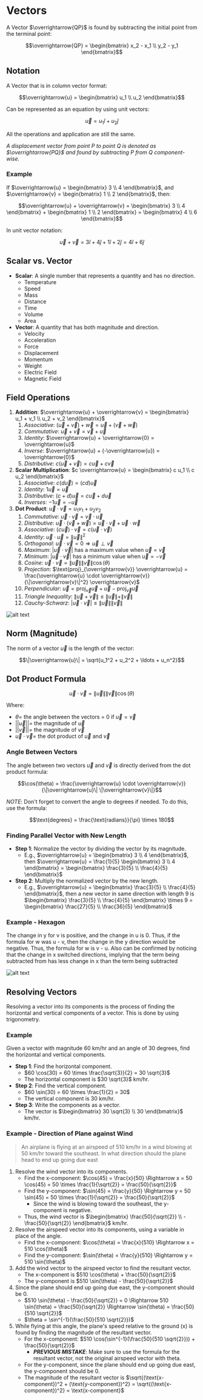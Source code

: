 

# Vectors

A Vector $\overrightarrow{QP}$ is found by subtracting the initial point from the terminal point:

$$\overrightarrow{QP} = \begin{bmatrix} x_2 - x_1 \\ y_2 - y_1 \end{bmatrix}$$

## Notation

A Vector that is in column vector format:

$$\overrightarrow{u} = \begin{bmatrix} u_1 \\ u_2 \end{bmatrix}$$

Can be represented as an equation by using unit vectors:

$$\overrightarrow{u} = u_1 \hat{i} + u_2 \hat{j}$$

All the operations and application are still the same.

*A displacement vector from point $P$ to point $Q$ is denoted as $\overrightarrow{PQ}$ and found by subtracting $P$ from $Q$ component-wise.*



### Example

If $\overrightarrow{u} = \begin{bmatrix} 3 \\ 4 \end{bmatrix}$, and $\overrightarrow{v} = \begin{bmatrix} 1 \\ 2 \end{bmatrix}$, then:

$$\overrightarrow{u} + \overrightarrow{v} = \begin{bmatrix} 3 \\ 4 \end{bmatrix} + \begin{bmatrix} 1 \\ 2 \end{bmatrix} = \begin{bmatrix} 4 \\ 6 \end{bmatrix}$$

In unit vector notation:

$$\overrightarrow{u} + \overrightarrow{v} = 3 \hat{i} + 4 \hat{j} + 1 \hat{i} + 2 \hat{j} = 4 \hat{i} + 6 \hat{j}$$

## Scalar vs. Vector

- **Scalar**: A single number that represents a quantity and has no direction.
  - Temperature
  - Speed
  - Mass
  - Distance
  - Time
  - Volume
  - Area
- **Vector**: A quantity that has both magnitude and direction.
  - Velocity
  - Acceleration
  - Force
  - Displacement
  - Momentum
  - Weight
  - Electric Field
  - Magnetic Field


## Field Operations

1. **Addition**: $\overrightarrow{u} + \overrightarrow{v} = \begin{bmatrix} u_1 + v_1 \\ u_2 + v_2 \end{bmatrix}$
    1. *Associative*: $(\overrightarrow{u} + \overrightarrow{v}) + \overrightarrow{w} = \overrightarrow{u} + (\overrightarrow{v} + \overrightarrow{w})$
    2. *Commutative*: $\overrightarrow{u} + \overrightarrow{v} = \overrightarrow{v} + \overrightarrow{u}$
    3. *Identity*: $\overrightarrow{u} + \overrightarrow{0} = \overrightarrow{u}$
    4. *Inverse*: $\overrightarrow{u} + (-\overrightarrow{u}) = \overrightarrow{0}$
    5. *Distributive*: $c(\overrightarrow{u} + \overrightarrow{v}) = c \overrightarrow{u} + c \overrightarrow{v}$
2. **Scalar Multiplication**: $c \overrightarrow{u} = \begin{bmatrix} c u_1 \\ c u_2 \end{bmatrix}$
    1. *Associative*: $c(d \overrightarrow{u}) = (cd) \overrightarrow{u}$
    2. *Identity*: $1 \overrightarrow{u} = \overrightarrow{u}$
    3. *Distributive*: $(c + d) \overrightarrow{u} = c \overrightarrow{u} + d \overrightarrow{u}$
    6. *Inverses*: $-1 \overrightarrow{u} = -\overrightarrow{u}$
3. **Dot Product**: $\overrightarrow{u} \cdot \overrightarrow{v} = u_1 v_1 + u_2 v_2$
    1. *Commutative*: $\overrightarrow{u} \cdot \overrightarrow{v} = \overrightarrow{v} \cdot \overrightarrow{u}$
    2. *Distributive*: $\overrightarrow{u} \cdot (\overrightarrow{v} + \overrightarrow{w}) = \overrightarrow{u} \cdot \overrightarrow{v} + \overrightarrow{u} \cdot \overrightarrow{w}$
    3. *Associative*: $(c \overrightarrow{u}) \cdot \overrightarrow{v} = c (\overrightarrow{u} \cdot \overrightarrow{v})$
    4. *Identity*: $\overrightarrow{u} \cdot \overrightarrow{u} = \|\overrightarrow{u}\|^2$
    5. *Orthogonal*: $\overrightarrow{u} \cdot \overrightarrow{v} = 0 \Rightarrow \overrightarrow{u} \perp \overrightarrow{v}$
    6. *Maximum*: $|\overrightarrow{u} \cdot \overrightarrow{v}|$ has a maximum value when $\overrightarrow{u} = \overrightarrow{v}$
    7. *Minimum*: $|\overrightarrow{u} \cdot \overrightarrow{v}|$ has a minimum value when $\overrightarrow{u} = -\overrightarrow{v}$
    6. *Cosine*: $\overrightarrow{u} \cdot \overrightarrow{v} = \|\overrightarrow{u}\| \|\overrightarrow{v}\| \cos(\theta)$
    7. *Projection*: $\text{proj}_{\overrightarrow{v}} \overrightarrow{u} = \frac{\overrightarrow{u} \cdot \overrightarrow{v}}{\|\overrightarrow{v}\|^2} \overrightarrow{v}$
    8. *Perpendicular*: $\overrightarrow{u} = \text{proj}_{\overrightarrow{v}} \overrightarrow{u} + \overrightarrow{u} - \text{proj}_{\overrightarrow{v}} \overrightarrow{u}$ 
    9. *Triangle Inequality*: $\|\overrightarrow{u} + \overrightarrow{v}\| \leq \|\overrightarrow{u}\| + \|\overrightarrow{v}\|$
    10. *Cauchy-Schwarz*: $|\overrightarrow{u} \cdot \overrightarrow{v}| \leq \|\overrightarrow{u}\| \|\overrightarrow{v}\|$ 

![alt text](../pictures/Vector_Addition.svg.png)

## Norm (Magnitude)

The norm of a vector $\overrightarrow{u}$ is the length of the vector:

$$\|\overrightarrow{u}\| = \sqrt{u_1^2 + u_2^2 + \ldots + u_n^2}$$

## Dot Product Formula


$$\overrightarrow{u} \cdot \overrightarrow{v} = \|\overrightarrow{u}\| \|\overrightarrow{v}\| \cos(\theta)$$


Where:

- $\theta =$ the angle between the vectors = 0 if $\overrightarrow{u} = \overrightarrow{v}$
- $||\overrightarrow{u}|| =$ the magnitude of $\overrightarrow{u}$
- $||\overrightarrow{v}|| =$ the magnitude of $\overrightarrow{v}$
- $\overrightarrow{u} \cdot \overrightarrow{v} =$ the dot product of $\overrightarrow{u}$ and $\overrightarrow{v}$

### Angle Between Vectors

The angle between two vectors $\overrightarrow{u}$ and $\overrightarrow{v}$ is directly derived from the dot product formula:

$$\cos(\theta) = \frac{\overrightarrow{u} \cdot \overrightarrow{v}}{\|\overrightarrow{u}\| \|\overrightarrow{v}\|}$$


*NOTE*: Don't forget to convert the angle to degrees if needed. To do this, use the formula:

$$\text{degrees} = \frac{\text{radians}}{\pi} \times 180$$


### Finding Parallel Vector with New Length

- **Step 1**: Normalize the vector by dividing the vector by its magnitude.
  - E.g., $\overrightarrow{u} = \begin{bmatrix} 3 \\ 4 \end{bmatrix}$, then $\overrightarrow{u} = \frac{1}{5} \begin{bmatrix} 3 \\ 4 \end{bmatrix} = \begin{bmatrix} \frac{3}{5} \\ \frac{4}{5} \end{bmatrix}$
- **Step 2**: Multiply the normalized vector by the new length.
  - E.g., $\overrightarrow{u} = \begin{bmatrix} \frac{3}{5} \\ \frac{4}{5} \end{bmatrix}$, then a new vector in same direction with length 9 is $\begin{bmatrix} \frac{3}{5} \\ \frac{4}{5} \end{bmatrix} \times 9 = \begin{bmatrix} \frac{27}{5} \\ \frac{36}{5} \end{bmatrix}$


### Example - Hexagon

The change in y for v is positive, and the change in u is 0. Thus, if the formula for w was u - v, then the change in the y direction would be negative. Thus, the formula for w is v - u. Also can be confirmed by noticing that the change in x switched directions, implying that the term being subtracted from has less change in x than the term being subtracted

![alt text](../pictures/vectors-hexagon.png)



## Resolving Vectors

Resolving a vector into its components is the process of finding the horizontal and vertical components of a vector. This is done by using trigonometry.

### Example

Given a vector with magnitude 60 km/hr and an angle of 30 degrees, find the horizontal and vertical components.

- **Step 1**: Find the horizontal component.
  - $60 \cos(30) = 60 \times \frac{\sqrt{3}}{2} = 30 \sqrt{3}$
  - The horizontal component is $30 \sqrt{3}$ km/hr.
- **Step 2**: Find the vertical component.
  - $60 \sin(30) = 60 \times \frac{1}{2} = 30$
  - The vertical component is 30 km/hr.
- **Step 3**: Write the components as a vector.
  - The vector is $\begin{bmatrix} 30 \sqrt{3} \\ 30 \end{bmatrix}$ km/hr.


### Example - Direction of Plane against Wind

> An airplane is flying at an airspeed of 510 km/hr in a wind blowing at 50 km/hr toward the southeast. In what direction should the plane head to end up going due east


1. Resolve the wind vector into its components.
    - Find the x-component: $\cos(45) = \frac{x}{50} \Rightarrow x = 50 \cos(45) = 50 \times \frac{1}{\sqrt{2}} = \frac{50}{\sqrt{2}}$
    - Find the y-component: $\sin(45) = \frac{y}{50} \Rightarrow y = 50 \sin(45) = 50 \times \frac{1}{\sqrt{2}} = \frac{50}{\sqrt{2}}$
      - Since the wind is blowing toward the southeast, the y-component is negative.
    - Thus, the wind vector is $\begin{bmatrix} \frac{50}{\sqrt{2}} \\ -\frac{50}{\sqrt{2}} \end{bmatrix}$ km/hr.
2. Resolve the airspeed vector into its components, using a variable in place of the angle.
    - Find the x-component: $\cos(\theta) = \frac{x}{510} \Rightarrow x = 510 \cos(\theta)$
    - Find the y-component: $\sin(\theta) = \frac{y}{510} \Rightarrow y = 510 \sin(\theta)$
3. Add the wind vector to the airspeed vector to find the resultant vector.
    - The x-component is $510 \cos(\theta) + \frac{50}{\sqrt{2}}$
    - The y-component is $510 \sin(\theta) - \frac{50}{\sqrt{2}}$
4. Since the plane should end up going due east, the y-component should be 0.
    - $510 \sin(\theta) - \frac{50}{\sqrt{2}} = 0 \Rightarrow 510 \sin(\theta) = \frac{50}{\sqrt{2}} \Rightarrow \sin(\theta) = \frac{50}{510 \sqrt{2}}$
    - $\theta = \sin^{-1}(\frac{50}{510 \sqrt{2}})$
5. While flying at this angle, the plane's speed relative to the ground (x) is found by finding the magnitude of the resultant vector.
    - For the x-component: $510 \cos(\sin^{-1}(\frac{50}{510 \sqrt{2}})) + \frac{50}{\sqrt{2}}$
      - ***PREVIOUS MISTAKE***: Make sure to use the formula for the resultant vector, not the original airspeed vector with theta.
    - For the y-component, since the plane should end up going due east, the y-component should be 0.
    - The magnitude of the resultant vector is $\sqrt{(\text{x-component})^2 + (\text{y-component})^2} = \sqrt{(\text{x-component})^2} = \text{x-component}$



